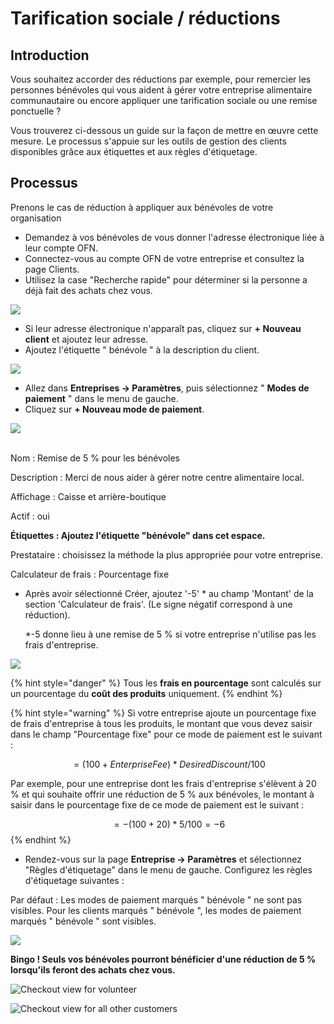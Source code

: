 # Tarification sociale / réductions

## Introduction

Vous souhaitez accorder des réductions par exemple, pour remercier les personnes bénévoles qui vous aident à gérer votre entreprise alimentaire communautaire ou encore appliquer une tarification sociale ou une remise ponctuelle ?&#x20;

Vous trouverez ci-dessous un guide sur la façon de mettre en œuvre cette mesure. Le processus s'appuie sur les outils de gestion des clients disponibles grâce aux étiquettes et aux règles d'étiquetage.

## Processus&#x20;

Prenons le cas de réduction à appliquer aux bénévoles de votre organisation

* Demandez à vos bénévoles de vous donner l'adresse électronique liée à leur compte OFN.
* Connectez-vous au compte OFN de votre entreprise et consultez la page Clients.
* Utilisez la case "Recherche rapide" pour déterminer si la personne a déjà fait des achats chez vous.

![](https://lh6.googleusercontent.com/DcRo1W18G7l7JKxuhHybJB4gIEzZWQIX-3kynCMX79RwtrKFpMR8b6SYI4uyoQjGOOlmrV1rv7oIbsYS55UkfeH1yfu4SJntTnO1vMPmwuTMljBhkX\_kRhYLiI5fKzKjxYBR\_uCO)

* Si leur adresse électronique n'apparaît pas, cliquez sur **+ Nouveau client** et ajoutez leur adresse.&#x20;
* Ajoutez l'étiquette " bénévole " à la description du client.

![](https://lh6.googleusercontent.com/SQyjjQgyilzSxTiEtRooR\_ELTZdT\_v0JAId0xIT5YsSf7crTmCZFyIkLg6mhfFD3\_BA9BA43QFWtCqeciTOyim-diGYfcrQrDHCb8umBvxb3nQcNOdS58tC0qg2bOlFPSsMinFbC)

* Allez dans **Entreprises -> Paramètres**, puis sélectionnez " **Modes de paiement** " dans le menu de gauche.&#x20;
* Cliquez sur **+ Nouveau mode de paiement**.

![](../../.gitbook/assets/voldiscount.jpg)

\
Nom : Remise de 5 % pour les bénévoles&#x20;

Description : Merci de nous aider à gérer notre centre alimentaire local.&#x20;

Affichage : Caisse et arrière-boutique&#x20;

Actif : oui&#x20;

**Étiquettes : Ajoutez l'étiquette "bénévole" dans cet espace.**&#x20;

Prestataire : choisissez la méthode la plus appropriée pour votre entreprise.&#x20;

Calculateur de frais : Pourcentage fixe

*   Après avoir sélectionné Créer, ajoutez '-5' \* au champ 'Montant' de la section 'Calculateur de frais'. (Le signe négatif correspond à une réduction).

    \*-5 donne lieu à une remise de 5 % si votre entreprise n'utilise pas les frais d'entreprise.

![](../../.gitbook/assets/pmcalc.jpg)

{% hint style="danger" %}
Tous les **frais en pourcentage** sont calculés sur un pourcentage du **coût des produits** uniquement.
{% endhint %}

{% hint style="warning" %}
Si votre entreprise ajoute un pourcentage fixe de frais d'entreprise à tous les produits, le montant que vous devez saisir dans le champ "Pourcentage fixe" pour ce mode de paiement est le suivant :

&#x20;$$= (100 + Enterprise Fee)*Desired Discount/100$$&#x20;

Par exemple, pour une entreprise dont les frais d'entreprise s'élèvent à 20 % et qui souhaite offrir une réduction de 5 % aux bénévoles, le montant à saisir dans le pourcentage fixe de ce mode de paiement est le suivant :

$$= -(100 + 20) *5/100 = -6$$&#x20;
{% endhint %}

* Rendez-vous sur la page **Entreprise -> Paramètres** et sélectionnez "Règles d'étiquetage" dans le menu de gauche. Configurez les règles d'étiquetage suivantes :

Par défaut : Les modes de paiement marqués " bénévole " ne sont pas visibles. Pour les clients marqués " bénévole ", les modes de paiement marqués " bénévole " sont visibles.

![](https://lh5.googleusercontent.com/wSWqmOnwusb\_3gWx8J5MVBceTFYfq7AB1-uKMcFfD2neWmuiESg2rI896B4iugX767fDxljCVLe-vFIS5V7pQojimIl2e3iuBPlFzLtlPL1oqtMhYesm9CPX-JybyR3rHpKJ0HXS)

**Bingo ! Seuls vos bénévoles pourront bénéficier d'une réduction de 5 % lorsqu'ils feront des achats chez vous.**

![Checkout view for volunteer](https://lh4.googleusercontent.com/aniH6MTDqxKFnR\_7PRP4duUp33nNOd7XdQpa0RRFcEgcoyjsUHSwLXOSEO8lbXWtNTXYFGTrt6QAopPjuiu8zJGxwtcXYalNBw8Y3wi-alSuGLyyBXm4h\_AH5pSc11fmvhS\_IMuk)

![Checkout view for all other customers](../../.gitbook/assets/allcart.jpg)

